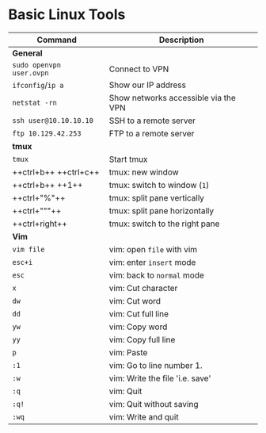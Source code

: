 # Basic Linux Tools

| **Command**              | **Description**                      |
| ------------------------ | ------------------------------------ |
| **General**              |                                      |
| `sudo openvpn user.ovpn` | Connect to VPN                       |
| `ifconfig`/`ip a`        | Show our IP address                  |
| `netstat -rn`            | Show networks accessible via the VPN |
| `ssh user@10.10.10.10`   | SSH to a remote server               |
| `ftp 10.129.42.253`      | FTP to a remote server               |
| **tmux**                 |                                      |
| `tmux`                   | Start tmux                           |
| ++ctrl+b++ ++ctrl+c++    | tmux: new window                     |
| ++ctrl+b++ ++1++         | tmux: switch to window (`1`)         |
| ++ctrl+"%"++             | tmux: split pane vertically          |
| ++ctrl+"\""++            | tmux: split pane horizontally        |
| ++ctrl+right++           | tmux: switch to the right pane       |
| **Vim**                  |                                      |
| `vim file`               | vim: open `file` with vim            |
| `esc+i`                  | vim: enter `insert` mode             |
| `esc`                    | vim: back to `normal` mode           |
| `x`                      | vim: Cut character                   |
| `dw`                     | vim: Cut word                        |
| `dd`                     | vim: Cut full line                   |
| `yw`                     | vim: Copy word                       |
| `yy`                     | vim: Copy full line                  |
| `p`                      | vim: Paste                           |
| `:1`                     | vim: Go to line number 1.            |
| `:w`                     | vim: Write the file 'i.e. save'      |
| `:q`                     | vim: Quit                            |
| `:q!`                    | vim: Quit without saving             |
| `:wq`                    | vim: Write and quit                  |

#  
